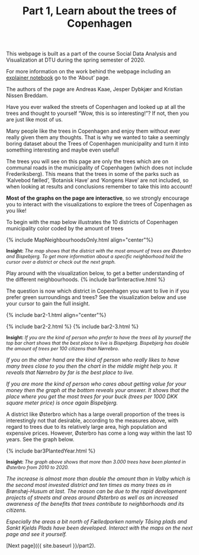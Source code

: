 ﻿---
layout: post
title: Part 1, Learn about the trees of Copenhagen
---
This webpage is built as a part of the course Social Data Analysis and Visualization at DTU during the spring semester of 2020. 

For more information on the work behind the webpage including an [explainer notebook](https://nbviewer.jupyter.org/github/KristianBreddam/02806/blob/master/Final_Project/Explainer%20Notebook.ipynb) go to the ‘About’ page. 

The authors of the page are Andreas Kaae, Jesper Dybkjær and Kristian Nissen Breddam. 


Have you ever walked the streets of Copenhagen and looked up at all the trees and thought to yourself “Wow, this is so interesting!”? If not, then you are just like most of us. 

Many people like the trees in Copenhagen and  enjoy them without ever really given them any thoughts. 
That is why we wanted to take a seemingly boring dataset about the Trees of Copenhagen municipality and turn it into something interesting and maybe even useful!

The trees you will see on this page are only the trees which are on communal roads in the municipality of Copenhagen (which does not include Frederiksberg). 
This means that the trees in some of the parks such as ‘Kalvebod fælled’, ‘Botanisk Have’ and ‘Kongens Have’ are not included, so when looking at results and conclusions remember to take this into account! 

**Most of the graphs on the page are interactive**, so we strongly encourage you to interact with the visualizations to explore the trees of Copenhagen as you like!

To begin with the map below illustrates the 10 districts of Copenhagen municipality color coded by the amount of trees

{% include MapNeighbourhoodsOnly.html align="center"%}

<span style="font-size:0.9em;">**Insight:** *The map shows that the district with the most amount of trees are Østerbro and Bispebjerg. To get more information about a specific neighborhood hold the cursor over a district or check out the next graph.*</span>

Play around with the visualization below, to get a better understanding of the different neighbourhoods. 
{% include bar1interactive.html %}

The question is now which district in Copenhagen you want to live in if you prefer green surroundings and trees? See the visualization below and use your cursor to gain the full insight.  

{% include bar2-1.html 
align="center"%}

{% include bar2-2.html %}
{% include bar2-3.html %}

<span style="font-size:0.9em;">**Insight:** *If you are the kind of person who prefer to have the trees all by yourself the top bar chart shows that the best place to live is Bispebjerg. Bispebjerg has double the amount of trees per 100 citizens than Nørrebro.* 

*If you on the other hand are the kind of person who really likes to have many trees close to you then the chart in the middle might help you. It reveals that Nørrebro by far is the best place to live.* 

*If you are more the kind of person who cares about getting value for your money then the graph at the bottom reveals your answer. It shows that the place where you get the most trees for your buck (trees per 1000 DKK square meter price) is once again Bispebjerg.*</span>



A district like Østerbro which has a large overall proportion of the trees is interestingly not that desirable, according to the measures above, with regard to trees due to its relatively large area, high population and expensive prices. However, Østerbro has come a long way within the last 10 years. See the graph below. 

{% include bar3PlantedYear.html %}

<span style="font-size:0.9em;">**Insight:** *The graph above shows that more than 3.000 trees have been planted in Østerbro from 2010 to 2020.*

*The increase is almost more than double the amount than in Valby which is the second most invested district and ten times as many trees as in Brønshøj-Husum at last.*
*The reason can be due to the rapid development projects of streets and areas around Østerbro as well as an increased awareness of the benefits that trees contribute to neighborhoods and its citizens.* 

*Especially the areas a bit north of Fælledparken namely Tåsing plads and Sankt Kjelds Plads have been developed. Interact with the maps on the next page and see it yourself.*</span>

 


[Next page]({{ site.baseurl }}/part2).